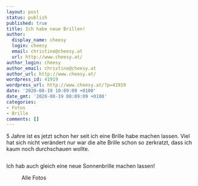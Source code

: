 ```yaml
---
layout: post
status: publish
published: true
title: Ich habe neue Brillen!
author:
  display_name: cheesy
  login: cheesy
  email: christine@cheesy.at
  url: http://www.cheesy.at/
author_login: cheesy
author_email: christine@cheesy.at
author_url: http://www.cheesy.at/
wordpress_id: 41919
wordpress_url: http://www.cheesy.at/?p=41919
date: '2020-08-19 10:09:09 +0100'
date_gmt: '2020-08-19 08:09:09 +0100'
categories:
- Fotos
- Brille
comments: []
---
```

<!-- wp:paragraph -->
5 Jahre ist es jetzt schon her seit ich eine Brille habe machen lassen. Viel hat sich nicht verändert nur war die alte Brille schon so zerkratzt, dass ich kaum noch durchschauen wollte.
<!-- /wp:paragraph -->
<!-- wp:image {"id":41915} -->
<figure class="wp-block-image"><img src="{% link _posts/2020-08-19-ich-habe-neue-brillen/Neue-Brillen-002.jpg %}" alt="" class="wp-image-41915"></figure>
<!-- /wp:image -->
<!-- wp:paragraph -->
Ich hab auch gleich eine neue Sonnenbrille machen lassen!
<!-- /wp:paragraph -->
<!-- wp:image {"id":41916,"linkDestination":"custom"} -->
<figure class="wp-block-image"><a href="http://www.cheesy.at/fotos/leben-in-belfast/2020-2/neue-brillen/"><img src="{% link _posts/2020-08-19-ich-habe-neue-brillen/Neue-Brillen-003.jpg %}" alt="" class="wp-image-41916"></a><br>
<figcaption>Alle Fotos</figcaption>
</figure>
<!-- /wp:image -->
